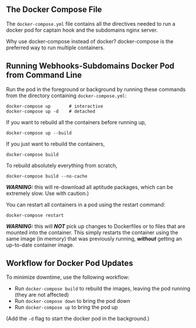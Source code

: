 ## The Docker Compose File

The `docker-compose.yml` file contains all the directives needed
to run a docker pod for captain hook and the subdomains nginx server.

Why use docker-compose instead of docker? 
docker-compose is the preferred way to run multiple containers.

## Running Webhooks-Subdomains Docker Pod from Command Line

Run the pod in the foreground or background by running these
commands from the directory containing `docker-compose.yml`:

```
docker-compose up       # interactive
docker-compose up -d    # detached
```

If you want to rebuild all the containers before running up,

```
docker-compose up --build
```

If you just want to rebuild the containers,

```
docker-compose build
```

To rebuild absolutely everything from scratch,

```
docker-compose build --no-cache
```

***WARNING:*** this will re-download all aptitude packages,
which can be extremely slow. Use with caution.)

You can restart all containers in a pod using the restart command:

```
docker-compose restart
```

***WARNING:*** this will ***NOT*** pick up changes to 
Dockerfiles or to files that are mounted into the container.
This simply restarts the container using the same image 
(in memory) that was previously running, ***without***
getting an up-to-date container image.

## Workflow for Docker Pod Updates

To minimize downtime, use the following workflow:

* Run `docker-compose build` to rebuild the images, leaving the pod running (they are not affected)
* Run `docker-compose down` to bring the pod down
* Run `docker-compose up` to bring the pod up

(Add the `-d` flag to start the docker pod in the background.)

